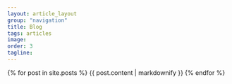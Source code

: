 ```yaml
---
layout: article_layout
group: "navigation"
title: Blog
tags: articles
image:
order: 3
tagline: 
---
```


{% for post in site.posts %}
{{ post.content | markdownify }}
{% endfor %}